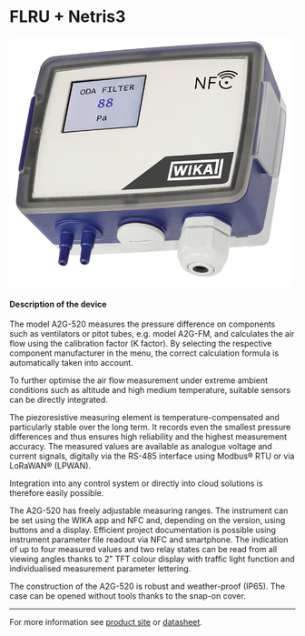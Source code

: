 # FLRU + Netris3

![A2G](/assets/A2G.png)

#### Description of the device

The model A2G-520 measures the pressure difference on components such as ventilators or pitot tubes, e.g. model A2G-FM, and calculates the air flow using the calibration factor (K factor). By selecting the respective component manufacturer in the menu, the correct calculation formula is automatically taken into account.

To further optimise the air flow measurement under extreme ambient conditions such as altitude and high medium temperature, suitable sensors can be directly integrated.

The piezoresistive measuring element is temperature-compensated and particularly stable over the long term. It records even the smallest pressure differences and thus ensures high reliability and the highest measurement accuracy. The measured values are available as analogue voltage and current signals, digitally via the RS-485 interface using Modbus® RTU or via LoRaWAN® (LPWAN).

Integration into any control system or directly into cloud solutions is therefore easily possible.

The A2G-520 has freely adjustable measuring ranges. The instrument can be set using the WIKA app and NFC and, depending on the version, using buttons and a display. Efficient project documentation is possible using instrument parameter file readout via NFC and smartphone. The indication of up to four measured values and two relay states can be read from all viewing angles thanks to 2" TFT colour display with traffic light function and individualised measurement parameter lettering.

The construction of the A2G-520 is robust and weather-proof (IP65). The case can be opened without tools thanks to the snap-on cover.

---

For more information see [product site](https://www.wika.com/en-en/a2g_520.WIKA?highlightedText=a2G) or [datasheet](https://www.wika.com/media/Data-sheets/Pressure/Pressure-sensors/ds_pe8806_en_co.pdf).